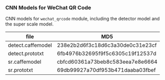 ### CNN Models for WeChat QR Code

CNN models for `wechat_qrcode` module, including the detector model and the super scale model.

|file|MD5|
|----|----|
|detect.caffemodel|238e2b2d6f3c18d6c3a30de0c31e23cf|
|detect.prototxt|6fb4976b32695f9f5c6305c19f12537d|
|sr.caffemodel|cbfcd60361a73beb8c583eea7e8e6664|
|sr.prototxt|69db99927a70df953b471daaba03fbef|
